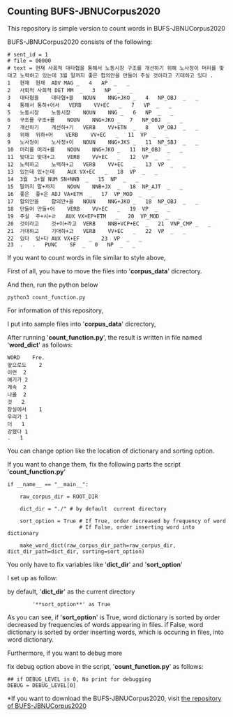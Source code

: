 ## Counting BUFS-JBNUCorpus2020

This repository is simple version to count words in BUFS-JBNUCorpus2020

BUFS-JBNUCorpus2020 consists of the following: 

```
# sent_id = 1
# file = 00000
# text = 현재 사회적 대타협을 통해서 노동시장 구조를 개선하기 위해 노사정이 머리를 맞대고 노력하고 있는데 3월 말까지 좋은 합의안을 만들어 주실 것이라고 기대하고 있다 .
1	현재	현재	ADV	MAG	_	4	AP	_	_
2	사회적	사회적	DET	MM	_	3	NP	_	_
3	대타협을	대타협+을	NOUN	NNG+JKO	_	4	NP_OBJ	_	_
4	통해서	통하+어서	VERB	VV+EC	_	7	VP	_	_
5	노동시장	노동시장	NOUN	NNG	_	6	NP	_	_
6	구조를	구조+를	NOUN	NNG+JKO	_	7	NP_OBJ	_	_
7	개선하기	개선하+기	VERB	VV+ETN	_	8	VP_OBJ	_	_
8	위해	위하+어	VERB	VV+EC	_	11	VP	_	_
9	노사정이	노사정+이	NOUN	NNG+JKS	_	11	NP_SBJ	_	_
10	머리를	머리+를	NOUN	NNG+JKO	_	11	NP_OBJ	_	_
11	맞대고	맞대+고	VERB	VV+EC	_	12	VP	_	_
12	노력하고	노력하+고	VERB	VV+EC	_	13	VP	_	_
13	있는데	있+는데	AUX	VX+EC	_	18	VP	_	_
14	3월	3+월	NUM	SN+NNB	_	15	NP	_	_
15	말까지	말+까지	NOUN	NNB+JX	_	18	NP_AJT	_	_
16	좋은	좋+은	ADJ	VA+ETM	_	17	VP_MOD	_	_
17	합의안을	합의안+을	NOUN	NNG+JKO	_	18	NP_OBJ	_	_
18	만들어	만들+어	VERB	VV+EC	_	19	VP	_	_
19	주실	주+시+ㄹ	AUX	VX+EP+ETM	_	20	VP_MOD	_	_
20	것이라고	것+이+라고	VERB	NNB+VCP+EC	_	21	VNP_CMP	_	_
21	기대하고	기대하+고	VERB	VV+EC	_	22	VP	_	_
22	있다	있+다	AUX	VX+EF	_	23	VP	_	_
23	.	.	PUNC	SF	_	0	NP	_	_

```

If you want to count words in file similar to style above, 

First of all, you have to move the files into '**corpus_data**' dicrectory. 

And then, run the python below

```
python3 count_function.py 
```

For information of this repository, 

I put into sample files into '**corpus_data**' dicrectory, 

After running '**count_function.py**', the result is written in file named '**word_dict**' as follows:

```
WORD	Fre.
앞으로도	2
이런	2
얘기가	2
계속	2
나올	2
것	2
잠실에서	1
우리가	1
더	1
강했다	1
.	1
```

You can change option like the location of dictionary and sorting option.

If you want to change them, fix the following parts the script '**count_function.py**'

```
if __name__ == "__main__":

    raw_corpus_dir = ROOT_DIR

    dict_dir = "./" # by default  current directory

    sort_option = True # If True, order decreased by frequency of word
                       # If False, order inserting word into dictionary
 
    make_word_dict(raw_corpus_dir_path=raw_corpus_dir, dict_dir_path=dict_dir, sorting=sort_option)

```

You only have to fix variables like '**dict_dir**' and '**sort_option**'

I set up as follow:

by default, '**dict_dir**' as the current directory 

            '**sort_option**' as True 

As you can see, if '**sort_option**' is True, word dictionary is sorted by order decreased by frequencies of words appearing in files.
                if False, word dictionary is sorted by order inserting words, which is occuring in files, into word dictionary.

Furthermore, if you want to debug more

fix debug option above in the script, '**count_function.py**' as follows:

```
## if DEBUG_LEVEL is 0, No print for debugging
DEBUG = DEBUG_LEVEL[0] 
```

*If you want to download the BUFS-JBNUCorpus2020, visit [the repository of BUFS-JBNUCorpus2020](https://github.com/bufsnlp2030/BUFS-JBNUCorpus2020)




